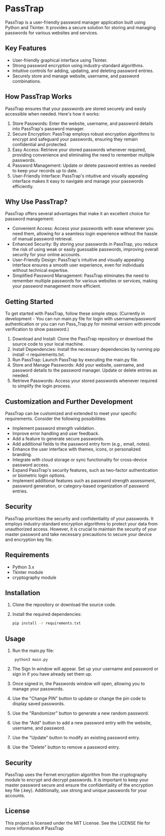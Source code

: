 # PassTrap

PassTrap is a user-friendly password manager application built using Python and Tkinter. It provides a secure solution for storing and managing passwords for various websites and services.

## Key Features

- User-friendly graphical interface using Tkinter.
- Strong password encryption using industry-standard algorithms.
- Intuitive controls for adding, updating, and deleting password entries.
- Securely store and manage website, username, and password combinations.
<!-- - Requires user authentication to access the password manager. -->
## How PassTrap Works

PassTrap ensures that your passwords are stored securely and easily accessible when needed. Here's how it works:

1. Store Passwords: Enter the website, username, and password details into PassTrap's password manager.
2. Secure Encryption: PassTrap employs robust encryption algorithms to encrypt and safeguard your passwords, ensuring they remain confidential and protected.
3. Easy Access: Retrieve your stored passwords whenever required, providing convenience and eliminating the need to remember multiple passwords.
4. Password Management: Update or delete password entries as needed to keep your records up to date.
5. User-Friendly Interface: PassTrap's intuitive and visually appealing interface makes it easy to navigate and manage your passwords efficiently.

## Why Use PassTrap?

PassTrap offers several advantages that make it an excellent choice for password management:

- Convenient Access: Access your passwords with ease whenever you need them, allowing for a seamless login experience without the hassle of manual password retrieval.
- Enhanced Security: By storing your passwords in PassTrap, you reduce the risk of using weak or easily guessable passwords, improving overall security for your online accounts.
- User-Friendly Design: PassTrap's intuitive and visually appealing interface ensures a smooth user experience, even for individuals without technical expertise.
- Simplified Password Management: PassTrap eliminates the need to remember multiple passwords for various websites or services, making your password management more efficient.

## Getting Started

To get started with PassTrap, follow these simple steps:
(Currently in development - You can run main.py file for login with username/password authentication or you can run Pass_Trap.py for minimal version with pincode verification to show password.)

1. Download and Install: Clone the PassTrap repository or download the source code to your local machine.
2. Install Dependencies: Install the necessary dependencies by running
        pip install -r requirements.txt.
3. Run PassTrap: Launch PassTrap by executing the main.py file.
4. Store and Manage Passwords: Add your website, username, and password details to the password manager. Update or delete entries as needed.
5. Retrieve Passwords: Access your stored passwords whenever required to simplify the login process.

## Customization and Further Development

PassTrap can be customized and extended to meet your specific requirements. Consider the following possibilities:

- Implement password strength validation.
- Improve error handling and user feedback.
- Add a feature to generate secure passwords.
- Add additional fields to the password entry form (e.g., email, notes).
- Enhance the user interface with themes, icons, or personalized branding.
- Integrate with cloud storage or sync functionality for cross-device password access.
- Expand PassTrap's security features, such as two-factor authentication or biometric login options.
- Implement additional features such as password strength assessment, password generation, or category-based organization of password entries.

## Security

PassTrap prioritizes the security and confidentiality of your passwords. It employs industry-standard encryption algorithms to protect your data from unauthorized access. However, it is crucial to maintain the security of your master password and take necessary precautions to secure your device and encryption key file.

## Requirements

- Python 3.x
- Tkinter module
- cryptography module

## Installation

1. Clone the repository or download the source code.

2. Install the required dependencies:

   ```bash
   pip install -r requirements.txt

## Usage

1. Run the main.py file:

        python3 main.py

2. The Sign In window will appear. Set up your username and password or sign in if you have already set them up.

3. Once signed in, the Passwords window will open, allowing you to manage your passwords.

4. Use the "Change PIN" button to update or change the pin code to display saved passwords.

5. Use the "Randomizer" button to generate a new random password.

6. Use the "Add" button to add a new password entry with the website, username, and password.

7. Use the "Update" button to modify an existing password entry.

8. Use the "Delete" button to remove a password entry.

## Security

PassTrap uses the Fernet encryption algorithm from the cryptography module to encrypt and decrypt passwords. It is important to keep your master password secure and ensure the confidentiality of the encryption key file (.key). Additionally, use strong and unique passwords for your accounts.

## License

This project is licensed under the MIT License. See the LICENSE file for more information.# PassTrap
